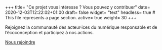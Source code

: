 +++
title= "Ce projet vous intéresse ? Vous pouvez y contribuer"
date= 2020-12-03T12:22:02+01:00
draft= false
widget= "text"
headless= true  # This file represents a page section.
active= true
weight= 30
+++

Rejoignez la communauté des acteur·ices du numérique responsable et de l’écoconception et participez à nos actions.

[Nous rejoindre](/joinus)
